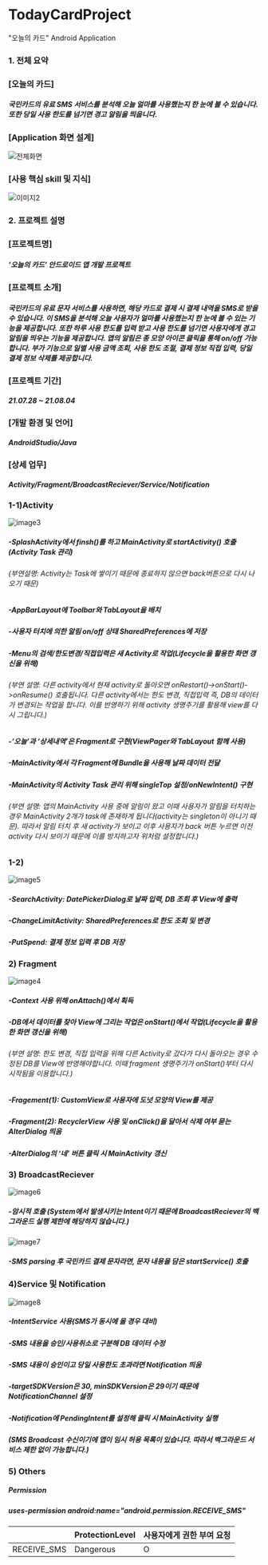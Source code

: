# TodayCardProject
"오늘의 카드" Android Application
### 1. 전체 요약
### **[오늘의 카드]**
##### 국민카드의 유료 SMS 서비스를 분석해 오늘 얼마를 사용했는지 한 눈에 볼 수 있습니다. 또한 당일 사용 한도를 넘기면 경고 알림을 띄웁니다.  
### **[Application 화면 설계]**
![전체화면](https://user-images.githubusercontent.com/87768226/128277348-0ede9d4e-de88-42cc-b431-7ae63832d431.PNG)
### **[사용 핵심 skill 및 지식]** 
![이미지2](https://user-images.githubusercontent.com/87768226/128277622-1abe4aa4-7592-41f9-adae-434994b3c0bc.PNG)  
### 2. 프로젝트 설명
### **[프로젝트명]**
##### '오늘의 카드' 안드로이드 앱 개발 프로젝트
### **[프로젝트 소개]**
##### 국민카드의 유료 문자 서비스를 사용하면, 해당 카드로 결제 시 결제 내역을 SMS로 받을 수 있습니다. 이 SMS을 분석해 오늘 사용자가 얼마를 사용했는지 한 눈에 볼 수 있는 기능을 제공합니다. 또한 하루 사용 한도를 입력 받고 사용 한도를 넘기면 사용자에게 경고 알림을 띄우는 기능을 제공합니다. 앱의 알림은 종 모양 아이콘 클릭을 통해 on/off 가능합니다. 부가 기능으로 일별 사용 금액 조회, 사용 한도 조절, 결제 정보 직접 입력, 당일 결제 정보 삭제를 제공합니다.
### **[프로젝트 기간]**  
##### 21.07.28 ~ 21.08.04  
### **[개발 환경 및 언어]**
##### AndroidStudio/Java
### **[상세 업무]**
##### Activity/Fragment/BroadcastReciever/Service/Notification
### 1-1)Activity
![image3](https://user-images.githubusercontent.com/87768226/128278498-9a6d9e47-2c53-4d80-9a55-df28f923ff97.PNG)
##### -SplashActivity에서 finsh()를 하고 MainActivity로 startActivity() 호출(Activity Task 관리)
###### (부연설명: Activity는 Task에 쌓이기 때문에 종료하지 않으면 back버튼으로 다시 나오기 때문)
##### -AppBarLayout에 Toolbar와 TabLayout을 배치
##### -사용자 터치에 의한 알림 on/off 상태 SharedPreferences에 저장
##### -Menu의 검색/한도변경/직접입력은 새 Activity로 작업(Lifecycle을 활용한 화면 갱신을 위해)
###### (부연 설명: 다른 activity에서 현재 activity로 돌아오면 onRestart()->onStart()->onResume() 호출됩니다. 다른 activity에서는 한도 변경, 직접입력 즉, DB의 데이터가 변경되는 작업을 합니다. 이를 반영하기 위해 activity 생명주기를 활용해 view를 다시 그립니다.)
##### -‘오늘’과 ‘상세내역’은 Fragment로 구현(ViewPager와 TabLayout 함께 사용)
##### -MainActivity에서 각 Fragment에 Bundle을 사용해 날짜 데이터 전달
##### -MainActivity의 Activity Task 관리 위해 singleTop 설정/onNewIntent() 구현
###### (부연 설명: 앱의 MainActivity 사용 중에 알림이 왔고 이때 사용자가 알림을 터치하는 경우 MainActivity 2개가 task에 존재하게 됩니다(activity는 singleton이 아니기 때문). 따라서 알림 터치 후 새 activity가 보이고 이후 사용자가 back 버튼 누르면 이전 activity 다시 보이기 때문에 이를 방지하고자 위처럼 설정합니다.)
### 1-2)
![image5](https://user-images.githubusercontent.com/87768226/128278831-2e710d17-53c1-4855-b1f8-500d3be932cf.PNG)
##### -SearchActivity: DatePickerDialog로 날짜 입력, DB 조회 후 View에 출력
##### -ChangeLimitActivity: SharedPreferences로 한도 조회 및 변경
##### -PutSpend: 결제 정보 입력 후 DB 저장
### 2) Fragment
![image4](https://user-images.githubusercontent.com/87768226/128278681-3fb80d47-4934-4ecb-a2e9-ff4c53530ad8.PNG)
##### -Context 사용 위해 onAttach()에서 획득
##### -DB에서 데이터를 찾아 View에 그리는 작업은 onStart()에서 작업(Lifecycle을 활용한 화면 갱신을 위해)
###### (부연 설명: 한도 변경, 직접 입력을 위해 다른 Activity로 갔다가 다시 돌아오는 경우 수정된 DB를 View에 반영해야합니다. 이때 fragment 생명주기가 onStart()부터 다시 시작됨을 이용합니다.)
##### -Fragement(1): CustomView로 사용자에 도넛 모양의 View를 제공
##### -Fragment(2): RecyclerView 사용 및 onClick()을 달아서 삭제 여부 묻는 AlterDialog 띄움
##### -AlterDialog의 ‘네’ 버튼 클릭 시 MainActivity 갱신
### 3) BroadcastReciever
![image6](https://user-images.githubusercontent.com/87768226/128278980-a078d523-2c7a-4597-9a54-cc180f159022.PNG)
##### -암시적 호출 (System에서 발생시키는 Intent이기 때문에 BroadcastReciever의 백그라운드 실행 제한에 해당하지 않습니다.)
![image7](https://user-images.githubusercontent.com/87768226/128279215-6247a0bb-782c-4d3f-8058-6fb01010ffc2.PNG)
##### -SMS parsing 후 국민카드 결제 문자라면, 문자 내용을 담은 startService() 호출
### 4)Service 및 Notification
![image8](https://user-images.githubusercontent.com/87768226/128279328-cc1ca79f-5266-4792-8ec9-02c366741c6a.PNG)
##### -IntentService 사용(SMS가 동시에 올 경우 대비)
##### -SMS 내용을 승인/사용취소로 구분해 DB 데이터 수정
##### -SMS 내용이 승인이고 당일 사용한도 초과라면 Notification 띄움
##### -targetSDKVersion은 30, minSDKVersion은 29이기 때문에 NotificationChannel 설정
##### -Notification에 PendingIntent를 설정해 클릭 시 MainActivity 실행
##### (SMS Broadcast 수신이기에 앱이 임시 허용 목록이 있습니다. 따라서 백그라운드 서비스 제한 없이 가능합니다.)
### 5) Others  
##### Permission  
##### uses-permission android:name="android.permission.RECEIVE_SMS"   
| |ProtectionLevel|사용자에게 권한 부여 요청|
|------|---|---|
|RECEIVE_SMS|Dangerous|O|
